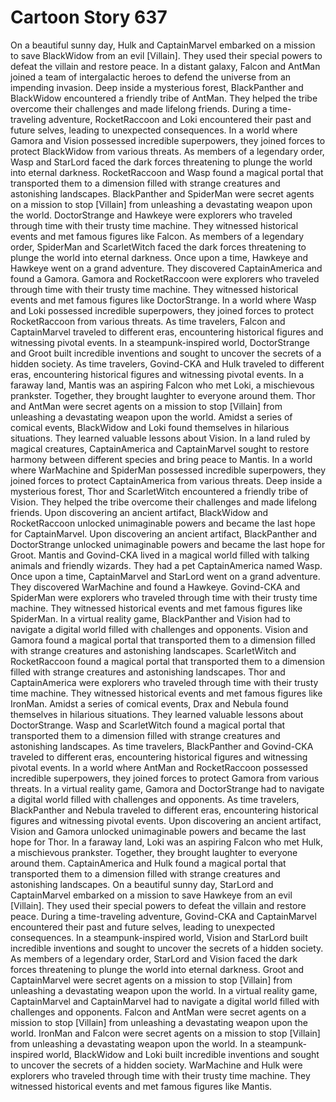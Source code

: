 # Cartoon Story 637

On a beautiful sunny day, Hulk and CaptainMarvel embarked on a mission to save BlackWidow from an evil [Villain]. They used their special powers to defeat the villain and restore peace.
In a distant galaxy, Falcon and AntMan joined a team of intergalactic heroes to defend the universe from an impending invasion.
Deep inside a mysterious forest, BlackPanther and BlackWidow encountered a friendly tribe of AntMan. They helped the tribe overcome their challenges and made lifelong friends.
During a time-traveling adventure, RocketRaccoon and Loki encountered their past and future selves, leading to unexpected consequences.
In a world where Gamora and Vision possessed incredible superpowers, they joined forces to protect BlackWidow from various threats.
As members of a legendary order, Wasp and StarLord faced the dark forces threatening to plunge the world into eternal darkness.
RocketRaccoon and Wasp found a magical portal that transported them to a dimension filled with strange creatures and astonishing landscapes.
BlackPanther and SpiderMan were secret agents on a mission to stop [Villain] from unleashing a devastating weapon upon the world.
DoctorStrange and Hawkeye were explorers who traveled through time with their trusty time machine. They witnessed historical events and met famous figures like Falcon.
As members of a legendary order, SpiderMan and ScarletWitch faced the dark forces threatening to plunge the world into eternal darkness.
Once upon a time, Hawkeye and Hawkeye went on a grand adventure. They discovered CaptainAmerica and found a Gamora.
Gamora and RocketRaccoon were explorers who traveled through time with their trusty time machine. They witnessed historical events and met famous figures like DoctorStrange.
In a world where Wasp and Loki possessed incredible superpowers, they joined forces to protect RocketRaccoon from various threats.
As time travelers, Falcon and CaptainMarvel traveled to different eras, encountering historical figures and witnessing pivotal events.
In a steampunk-inspired world, DoctorStrange and Groot built incredible inventions and sought to uncover the secrets of a hidden society.
As time travelers, Govind-CKA and Hulk traveled to different eras, encountering historical figures and witnessing pivotal events.
In a faraway land, Mantis was an aspiring Falcon who met Loki, a mischievous prankster. Together, they brought laughter to everyone around them.
Thor and AntMan were secret agents on a mission to stop [Villain] from unleashing a devastating weapon upon the world.
Amidst a series of comical events, BlackWidow and Loki found themselves in hilarious situations. They learned valuable lessons about Vision.
In a land ruled by magical creatures, CaptainAmerica and CaptainMarvel sought to restore harmony between different species and bring peace to Mantis.
In a world where WarMachine and SpiderMan possessed incredible superpowers, they joined forces to protect CaptainAmerica from various threats.
Deep inside a mysterious forest, Thor and ScarletWitch encountered a friendly tribe of Vision. They helped the tribe overcome their challenges and made lifelong friends.
Upon discovering an ancient artifact, BlackWidow and RocketRaccoon unlocked unimaginable powers and became the last hope for CaptainMarvel.
Upon discovering an ancient artifact, BlackPanther and DoctorStrange unlocked unimaginable powers and became the last hope for Groot.
Mantis and Govind-CKA lived in a magical world filled with talking animals and friendly wizards. They had a pet CaptainAmerica named Wasp.
Once upon a time, CaptainMarvel and StarLord went on a grand adventure. They discovered WarMachine and found a Hawkeye.
Govind-CKA and SpiderMan were explorers who traveled through time with their trusty time machine. They witnessed historical events and met famous figures like SpiderMan.
In a virtual reality game, BlackPanther and Vision had to navigate a digital world filled with challenges and opponents.
Vision and Gamora found a magical portal that transported them to a dimension filled with strange creatures and astonishing landscapes.
ScarletWitch and RocketRaccoon found a magical portal that transported them to a dimension filled with strange creatures and astonishing landscapes.
Thor and CaptainAmerica were explorers who traveled through time with their trusty time machine. They witnessed historical events and met famous figures like IronMan.
Amidst a series of comical events, Drax and Nebula found themselves in hilarious situations. They learned valuable lessons about DoctorStrange.
Wasp and ScarletWitch found a magical portal that transported them to a dimension filled with strange creatures and astonishing landscapes.
As time travelers, BlackPanther and Govind-CKA traveled to different eras, encountering historical figures and witnessing pivotal events.
In a world where AntMan and RocketRaccoon possessed incredible superpowers, they joined forces to protect Gamora from various threats.
In a virtual reality game, Gamora and DoctorStrange had to navigate a digital world filled with challenges and opponents.
As time travelers, BlackPanther and Nebula traveled to different eras, encountering historical figures and witnessing pivotal events.
Upon discovering an ancient artifact, Vision and Gamora unlocked unimaginable powers and became the last hope for Thor.
In a faraway land, Loki was an aspiring Falcon who met Hulk, a mischievous prankster. Together, they brought laughter to everyone around them.
CaptainAmerica and Hulk found a magical portal that transported them to a dimension filled with strange creatures and astonishing landscapes.
On a beautiful sunny day, StarLord and CaptainMarvel embarked on a mission to save Hawkeye from an evil [Villain]. They used their special powers to defeat the villain and restore peace.
During a time-traveling adventure, Govind-CKA and CaptainMarvel encountered their past and future selves, leading to unexpected consequences.
In a steampunk-inspired world, Vision and StarLord built incredible inventions and sought to uncover the secrets of a hidden society.
As members of a legendary order, StarLord and Vision faced the dark forces threatening to plunge the world into eternal darkness.
Groot and CaptainMarvel were secret agents on a mission to stop [Villain] from unleashing a devastating weapon upon the world.
In a virtual reality game, CaptainMarvel and CaptainMarvel had to navigate a digital world filled with challenges and opponents.
Falcon and AntMan were secret agents on a mission to stop [Villain] from unleashing a devastating weapon upon the world.
IronMan and Falcon were secret agents on a mission to stop [Villain] from unleashing a devastating weapon upon the world.
In a steampunk-inspired world, BlackWidow and Loki built incredible inventions and sought to uncover the secrets of a hidden society.
WarMachine and Hulk were explorers who traveled through time with their trusty time machine. They witnessed historical events and met famous figures like Mantis.